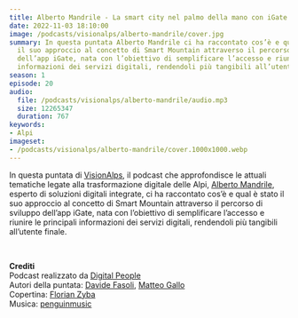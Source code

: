```yaml
---
title: Alberto Mandrile - La smart city nel palmo della mano con iGate @Bolzano
date: 2022-11-03 18:10:00
image: /podcasts/visionalps/alberto-mandrile/cover.jpg
summary: In questa puntata Alberto Mandrile ci ha raccontato cos’è e qual è stato
  il suo approccio al concetto di Smart Mountain attraverso il percorso di sviluppo
  dell’app iGate, nata con l’obiettivo di semplificare l’accesso e riunire le principali
  informazioni dei servizi digitali, rendendoli più tangibili all’utente finale.
season: 1
episode: 20
audio:
  file: /podcasts/visionalps/alberto-mandrile/audio.mp3
  size: 12265347
  duration: 767
keywords:
- Alpi
imageset:
- /podcasts/visionalps/alberto-mandrile/cover.1000x1000.webp
---
```


In questa puntata di [VisionAlps](https://www.visionalps.com/), il podcast che approfondisce le attuali tematiche legate alla trasformazione digitale delle Alpi, [Alberto Mandrile](https://www.linkedin.com/in/mandrile-alberto/), esperto di soluzioni digitali integrate, ci ha raccontato cos’è e qual è stato il suo approccio al concetto di Smart Mountain attraverso il percorso di sviluppo dell’app iGate, nata con l’obiettivo di semplificare l’accesso e riunire le principali informazioni dei servizi digitali, rendendoli più tangibili all’utente finale.

<br>

**Crediti**<br>
Podcast realizzato da [Digital People](https://w3id.org/digitalpeople)<br>
Autori della puntata: [Davide Fasoli](https://www.linkedin.com/in/davide-fasoli-2b3246179/), [Matteo Gallo](https://www.linkedin.com/in/matteo-gallo-4a5ab31a8/)<br>
Copertina: [Florian Zyba](https://www.linkedin.com/in/florian-zyba/)<br>
Musica: [penguinmusic](https://pixabay.com/users/penguinmusic-24940186/)